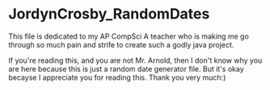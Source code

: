 # JordynCrosby_RandomDates

This file is dedicated to my AP CompSci A teacher who is making me go through so much pain and strife to create such a godly java project.

If you're reading this, and you are not Mr. Arnold, then I don't know why you are here because this is just a random date generator file.
But it's okay becayse I appreciate you for reading this. Thank you very much:)
